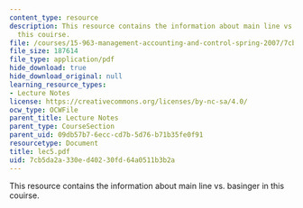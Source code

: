 ```yaml
---
content_type: resource
description: This resource contains the information about main line vs. basinger in
  this couirse.
file: /courses/15-963-management-accounting-and-control-spring-2007/7cb5da2a330ed40230fd64a0511b3b2a_lec5.pdf
file_size: 187614
file_type: application/pdf
hide_download: true
hide_download_original: null
learning_resource_types:
- Lecture Notes
license: https://creativecommons.org/licenses/by-nc-sa/4.0/
ocw_type: OCWFile
parent_title: Lecture Notes
parent_type: CourseSection
parent_uid: 09db57b7-6ecc-cd7b-5d76-b71b35fe0f91
resourcetype: Document
title: lec5.pdf
uid: 7cb5da2a-330e-d402-30fd-64a0511b3b2a
---
```

This resource contains the information about main line vs. basinger in this couirse.